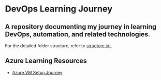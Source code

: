 # DevOps Learning Journey
## A repository documenting my journey in learning DevOps, automation, and related technologies.

For the detailed folder structure, refer to [structure.txt](structure.txt).

## Azure Learning Resources

- [Azure VM Setup Journey](azure-dev-associate/azure-vm-setup-journey.md)
